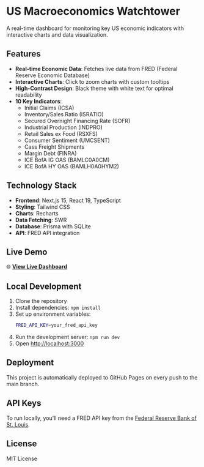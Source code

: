 # US Macroeconomics Watchtower

A real-time dashboard for monitoring key US economic indicators with interactive charts and data visualization.

## Features

- **Real-time Economic Data**: Fetches live data from FRED (Federal Reserve Economic Database)
- **Interactive Charts**: Click to zoom charts with custom tooltips
- **High-Contrast Design**: Black theme with white text for optimal readability
- **10 Key Indicators**: 
  - Initial Claims (ICSA)
  - Inventory/Sales Ratio (ISRATIO)
  - Secured Overnight Financing Rate (SOFR)
  - Industrial Production (INDPRO)
  - Retail Sales ex Food (RSXFS)
  - Consumer Sentiment (UMCSENT)
  - Cass Freight Shipments
  - Margin Debt (FINRA)
  - ICE BofA IG OAS (BAMLC0A0CM)
  - ICE BofA HY OAS (BAMLH0A0HYM2)

## Technology Stack

- **Frontend**: Next.js 15, React 19, TypeScript
- **Styling**: Tailwind CSS
- **Charts**: Recharts
- **Data Fetching**: SWR
- **Database**: Prisma with SQLite
- **API**: FRED API integration

## Live Demo

🌐 **[View Live Dashboard](https://yourusername.github.io/macro-watchtower/)**

## Local Development

1. Clone the repository
2. Install dependencies: `npm install`
3. Set up environment variables:
   ```bash
   FRED_API_KEY=your_fred_api_key
   ```
4. Run the development server: `npm run dev`
5. Open [http://localhost:3000](http://localhost:3000)

## Deployment

This project is automatically deployed to GitHub Pages on every push to the main branch.

## API Keys

To run locally, you'll need a FRED API key from the [Federal Reserve Bank of St. Louis](https://fred.stlouisfed.org/docs/api/api_key.html).

## License

MIT License